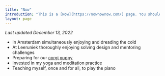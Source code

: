 ```yaml
---
title: "Now"
introduction: "This is a [Now](https://nownownow.com/) page. You should make one for yourself."
layout: page
---
```

_Last updated December 13, 2022_

- In Amsterdam simultaneously enjoying and dreading the cold
- At Leeruniek thoroughly enjoying solving design and mentoring challenges
- Preparing for our [corgi puppy](http://localhost:4000/tag/dog/)
- Invested in my yoga and meditation practice
- Teaching myself, once and for all, to play the piano